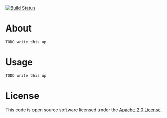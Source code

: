 [![Build Status](https://travis-ci.org/edinhodzic/shedin-crud-play.svg?branch=master)](https://travis-ci.org/edinhodzic/shedin-crud-play)

# About

    TODO write this up

# Usage

    TODO write this up

# License

This code is open source software licensed under the [Apache 2.0 License](http://www.apache.org/licenses/LICENSE-2.0.html).
